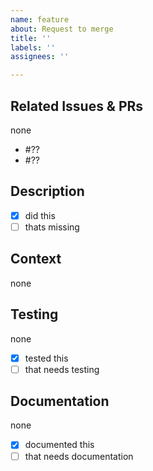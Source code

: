 ```yaml
---
name: feature
about: Request to merge
title: ''
labels: '' 
assignees: ''

---
```

<!-- THANKS FOR YOUR CONTRIBUTION! -->
<!-- please fill out this form so we get an idea what you did -->

## Related Issues & PRs
<!-- List of related PRs and issues. -->
<!-- IF NO ISSUE EXISTS, CREATE ONE FIRST! -->
<!-- this helps managing discussions! -->
none
<!-- or -->
- #??
- #??

## Description
<!-- List of clear and concise descriptions regarding your contribution. -->
<!-- Also add things you think are missing -->
<!-- IF ANYTHING IS UNCHECKED CONSIDER ADDING THIS PR AS DRAFT! -->
- [x] did this
- [ ] thats missing

## Context
<!-- Additonal information why you did this. -->
<!-- Feel free to add screenshots or code to help explain your contribution. -->
none

## Testing
<!-- List of tests you added and ran or need to be tested -->
<!-- IF ANYTHING IS UNCHECKED CONSIDER ADDING THIS PR AS DRAFT! -->
none
<!-- or -->
- [x] tested this
- [ ] that needs testing

## Documentation
<!-- List of things you documented or need documentation -->
<!-- IF ANYTHING IS UNCHECKED CONSIDER ADDING THIS PR AS DRAFT! -->
none
<!-- or -->
- [x] documented this
- [ ] that needs documentation
